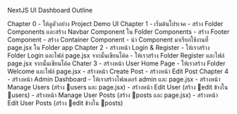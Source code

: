 NextJS UI Dashboard Outline

Chapter 0 - ให้ดูตัวอย่าง Project Demo UI
Chapter 1 - เริ่มต้นโปรเจค
            - สร้าง Folder Components และสร้าง Navbar Component ใน Folder Components
            - สร้าง Footer Component 
            - สร้าง Container Component
            - นำ Component มาเรียกใช้งานที่ page.jsx ใน Folder app
Chapter 2 - สร้างหน้า Login & Register
            - ให้เราสร้าง Folder Login และไฟล์ page.jsx จากนั้นเขียนโค้ด
            - ให้เราสร้าง Folder Register และไฟล์ page.jsx จากนั้นเขียนโค้ด
Chater 3 - สร้างหน้า User Home Page
            - ให้เราสร้าง Folder Welcome และไฟล์ page.jsx
            - สร้างหน้า Create Post 
            - สร้างหน้า Edit Post
Chapter 4 - สร้างหน้า Admin Dashboard
            - ให้เราสร้างโฟลเดอร์ admin และ page.jsx
            - สร้างหน้า Manage Users (สร้าง 📂users และ page.jsx)
                - สร้างหน้า Edit User (สร้าง 📂edit ข้างใน 📂users)
            - สร้างหน้า Manage User Posts (สร้าง 📂posts และ page.jsx)
                - สร้างหน้า Edit User Posts (สร้าง 📂edit ข้างใน 📂posts)